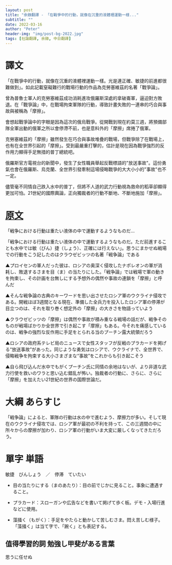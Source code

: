 ```yaml
---
layout: post
title: "余錄翻譯 - 「在戰爭中的行動，就像在沉重的液體裡運動一樣..."
subtitle: ""
date: 2022-03-16
author: "Peter"
header-img: "img/post-bg-2022.jpg"
tags: [社論翻譯, 余錄, 中日翻譯]
---
```


# 譯文

「在戰爭中的行動，就像在沉重的液體裡運動一樣。光是連正確、敏捷的前進都很難做到」。如此記載窒礙難行的戰場行動的作品為克勞塞維茲的名著「戰爭論」。

曾為普魯士軍人的克勞塞維茲成功消耗進攻俄羅斯深處的拿破崙軍，逼迫對方敗退。在「戰爭論」中，在戰場拘束軍隊的行動，導致計畫失敗的一連串的巧合與事故與被稱為「摩擦」。

會想起戰爭論中的字眼是因為這次的俄烏戰爭。從開戰到現在約莫三週，將預備部隊全軍出動的俄軍之所以會停滯不前，也是意料外的「摩擦」席捲了俄軍。

克勞塞維茲的「摩擦」雖然發生在巧合與事故堆疊的戰場，但戰爭除了在戰場上，也有在全世界引起的「摩擦」。受到最嚴重打擊的，估計是現在因為戰爭強烈的反作用力顯得手足無措的普丁總統吧。

俄羅斯官方電視台的新聞中，發生了女性職員舉起反戰標語的"放送事故"。這份勇氣也會在俄羅斯、烏克蘭、全世界引發牽制這場侵略戰爭的大大小小的"事故"也不一定。

儘管毫不同情自己跌入水中的普丁，但將不人道的武力行動視為救命的稻草卻顯得更加可怕。21世紀的國際輿論，正向獨裁者的行動不斷地、不斷地施加「摩擦」。

# [原文](1)

 「戦争における行動は重たい液体の中で運動するようなものだ…

「戦争における行動は重たい液体の中で運動するようなものだ。ただ前進することも水中では敏（びん）捷（しょう）、正確には行えない」。思うにまかせぬ戦場での行動をこう記したのはクラウゼビッツの名著「戦争論」である

▲プロイセンの軍人だった彼は、ロシアの奥深く侵攻したナポレオンの軍が消耗し、敗退するさまを目（ま）の当たりにした。「戦争論」では戦場で軍の動きを拘束し、その計画を台無しにする予想外の偶然や事故の連鎖を「摩擦」と呼んだ

▲そんな戦争論の古典のキーワードを思い出させたロシア軍のウクライナ侵攻である。開戦ほぼ3週間となる現在、準備した全兵力を投入したロシア軍の停滞が目立つのは、それを取り巻く想定外の「摩擦」の大きさを物語っていよう

▲クラウゼビッツの「摩擦」は偶然や事故が積み重なる戦場の話だが、戦争そのものが戦場ばかりか全世界で引き起こす「摩擦」もある。今それを痛感しているのは、戦争の強烈な反作用に手足をとられる当のプーチン露大統領だろう

▲ロシアの政府系テレビ局のニュースで女性スタッフが反戦のプラカードを掲げる“放送事故”があった。同じような勇気はロシアで、ウクライナで、全世界で、侵略戦争を拘束する大小さまざまな“事故”をこれからも引き起こそう

▲自ら飛び込んだ水中でもがくプーチン氏に同情の余地はないが、より非道な武力行使を救いのワラと思い込む錯乱が怖い。独裁者の行動に、さらに、さらに「摩擦」を加えたい21世紀の世界の国際世論だ。

# 大綱 あらすじ

「戦争論」によると、軍隊の行動は水の中で進むよう、摩擦力が多い。そして現在のウクライナ侵攻では、ロシア軍が最初の不利を持って、この三週間の中に所々からの摩擦が加わり、ロシア軍の行動がいま大変に厳しくなってきただろう。

# 單字 単語

敏捷　びんしょう　／　停滞　ていたい

- 目の当たりにする（まのあたり）：目の前でじかに見ること。事象に遭遇すること。

- プラカード：スローガンや広告などを書いて掲げて歩く板。デモ・入場行進などに使用。

- 藻掻く（もがく）：手足をやたらと動かして苦しむさま。悶え苦しむ様子。「藻掻く」は当て字で、「踠く」とも表記する。

## 值得學習的詞 勉強し甲斐がある言葉

思うに任せぬ

[1]: https://mainichi.jp/articles/20220316/ddm/001/070/118000c